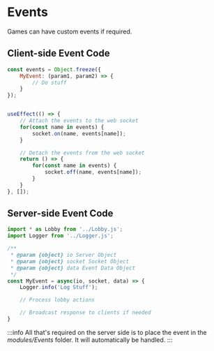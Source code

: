 # Events

Games can have custom events if required.

## Client-side Event Code

```jsx title="client/src/components/games/MyGameMode.js"
const events = Object.freeze({
	MyEvent: (param1, param2) => {
		// Do stuff
	}
});


useEffect(() => {
	// Attach the events to the web socket
	for(const name in events) {
		socket.on(name, events[name]);
	}

	// Detach the events from the web socket
	return () => {
		for(const name in events) {
			socket.off(name, events[name]);
		}
	}
}, []);
```

## Server-side Event Code

```jsx title="modules/Events/MyEvent.js"
import * as Lobby from '../Lobby.js';
import Logger from '../Logger.js';

/**
 * @param {object} io Server Object
 * @param {object} socket Socket Object
 * @param {object} data Event Data Object
 */
const MyEvent = async(io, socket, data) => {
	Logger.info('Log Stuff');

	// Process lobby actions

	// Broadcast response to clients if needed
}
```
:::info
All that's required on the server side is to place the event
in the *modules/Events* folder. It will automatically be handled.
:::